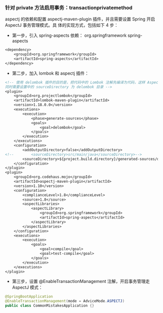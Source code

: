 ### 针对 private 方法启用事务：transactionprivatemethod
aspectj 的依赖和配置 aspectj-maven-plugin 插件，并且需要设置 Spring 开启 AspectJ 事务管理模式。具
体的实现方式，包括如下 4 步：
- 第一步，引入 spring-aspects 依赖： org.springframework spring-aspects
```dtd
<dependency>
    <groupId>org.springframework</groupId>
    <artifactId>spring-aspects</artifactId>
</dependency>
```
- 第二步，加入 lombok 和 aspectj 插件：
```dtd
<!-- 使用 delombok 插件的目的是，把代码中的 Lombok 注解先编译为代码，这样 AspectJ 编译不会有问题，
同时需要设置中的 sourceDirectory 为 delombok 目录 -->
<plugin>
    <groupId>org.projectlombok</groupId>
    <artifactId>lombok-maven-plugin</artifactId>
    <version>1.18.0.0</version>
    <executions>
        <execution>
            <phase>generate-sources</phase>
            <goals>
                <goal>delombok</goal>
            </goals>
        </execution>
    </executions>
    <configuration>
        <addOutputDirectory>false</addOutputDirectory>
<!--        <sourceDirectory>src/main/java</sourceDirectory>-->
        <sourceDirectory>${project.build.directory}/generated-sources/delombok</sourceDirectory>
    </configuration>
</plugin>
<plugin>
    <groupId>org.codehaus.mojo</groupId>
    <artifactId>aspectj-maven-plugin</artifactId>
    <version>1.10</version>
    <configuration>
        <complianceLevel>1.8</complianceLevel>
        <source>1.8</source>
        <aspectLibraries>
            <aspectLibrary>
                <groupId>org.springframework</groupId>
                <artifactId>spring-aspects</artifactId>
            </aspectLibrary>
        </aspectLibraries>
    </configuration>
    <executions>
        <execution>
            <goals>
                <goal>compile</goal>
                <goal>test-compile</goal>
            </goals>
        </execution>
    </executions>
</plugin>
```
- 第三步，设置 @EnableTransactionManagement 注解，开启事务管理走 AspectJ 模式：
```java
@SpringBootApplication
@EnableTransactionManagement(mode = AdviceMode.ASPECTJ)
public class CommonMistakesApplication {}
```